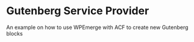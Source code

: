 # Gutenberg Service Provider
An example on how to use WPEmerge with ACF to create new Gutenberg blocks